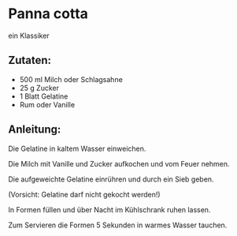 Panna cotta
===
ein Klassiker

Zutaten:
---
- 500 ml Milch oder Schlagsahne
- 25 g Zucker
- 1 Blatt Gelatine
-   Rum oder Vanille

Anleitung:
---
Die Gelatine in kaltem Wasser einweichen.

Die Milch mit Vanille und Zucker aufkochen und vom Feuer nehmen.

Die aufgeweichte Gelatine einrühren und durch ein Sieb geben.

(Vorsicht: Gelatine darf nicht gekocht werden!)

In Formen füllen und über Nacht im Kühlschrank ruhen lassen.

Zum Servieren die Formen 5 Sekunden in warmes Wasser tauchen.